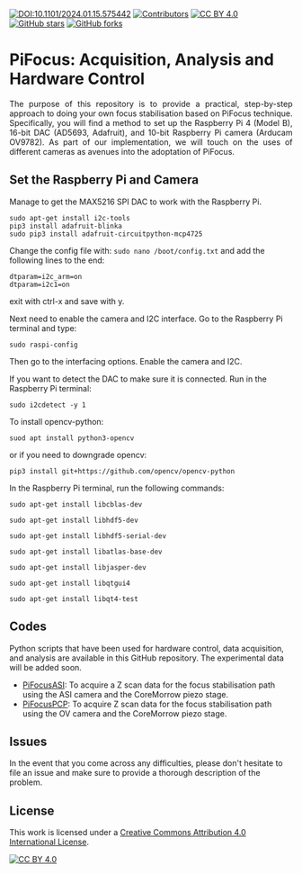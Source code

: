 [![DOI:10.1101/2024.01.15.575442](http://img.shields.io/badge/DOI-10.1101/2024.01.15.575442-B31B1B.svg)](<https://doi.org/10.1101/2024.01.15.575442>)
[![Contributors](https://img.shields.io/github/contributors-anon/AmirSTORMic/PiFocus)](https://github.com/AmirSTORMic/PiFocus/graphs/contributors)
[![CC BY 4.0][cc-by-shield]][cc-by]
[![GitHub stars](https://img.shields.io/github/stars/AmirSTORMic/PiFocus?style=social)](https://github.com/AmirSTORMic/PiFocus/)
[![GitHub forks](https://img.shields.io/github/forks/AmirSTORMic/PiFocus?style=social)](https://github.com/AmirSTORMic/PiFocus/)


# PiFocus: Acquisition, Analysis and Hardware Control
<p align="justify">
The purpose of this repository is to provide a practical, step-by-step approach to doing your own focus stabilisation based on PiFocus technique. Specifically, you will find a method to set up the Raspberry Pi 4 (Model B), 16-bit DAC (AD5693, Adafruit), and 10-bit Raspberry Pi camera (Arducam OV9782). As part of our implementation, we will touch on the uses of different cameras as avenues into the adoptation of PiFocus. 
</p>

## Set the Raspberry Pi and Camera
Manage to get the MAX5216 SPI DAC to work with the Raspberry Pi.

```
sudo apt-get install i2c-tools
pip3 install adafruit-blinka
sudo pip3 install adafruit-circuitpython-mcp4725
```

Change the config file with: `sudo nano /boot/config.txt` and add the following lines to the end:

```
dtparam=i2c_arm=on
dtparam=i2c1=on
```

exit with ctrl-x and save with y.

Next need to enable the camera and I2C interface. Go to the Raspberry Pi terminal and type:

```
sudo raspi-config
```

Then go to the interfacing options. Enable the camera and I2C.

If you want to detect the DAC to make sure it is connected. Run in the Raspberry Pi terminal:

```
sudo i2cdetect -y 1
```

To install opencv-python:
```
suod apt install python3-opencv
```
or if you need to downgrade opencv:

```
pip3 install git+https://github.com/opencv/opencv-python
```

In the Raspberry Pi terminal, run the following commands:

```
sudo apt-get install libcblas-dev
```

```
sudo apt-get install libhdf5-dev
```

```
sudo apt-get install libhdf5-serial-dev
```

```
sudo apt-get install libatlas-base-dev
```

```
sudo apt-get install libjasper-dev
```

```
sudo apt-get install libqtgui4
```

```
sudo apt-get install libqt4-test
```


## Codes
Python scripts that have been used for hardware control, data acquisition, and analysis are available in this GitHub repository. The experimental data will be added soon.
  * [PiFocusASI](https://github.com/AmirSTORMic/PiFocus/master/PiFocusASI.py): To acquire a Z scan data for the focus stabilisation path using the ASI camera and the CoreMorrow piezo stage. 
  * [PiFocusPCP](https://github.com/AmirSTORMic/PiFocus/master/PiFocusPCP.py): To acquire Z scan data for the focus stabilisation path using the OV camera and the CoreMorrow piezo stage.

## Issues
In the event that you come across any difficulties, please don't hesitate to file an issue and make sure to provide a thorough description of the problem.

## License
This work is licensed under a
[Creative Commons Attribution 4.0 International License][cc-by].

[![CC BY 4.0][cc-by-image]][cc-by]

[cc-by]: http://creativecommons.org/licenses/by/4.0/
[cc-by-image]: https://i.creativecommons.org/l/by/4.0/88x31.png
[cc-by-shield]: https://img.shields.io/badge/License-CC%20BY%204.0-lightgrey.svg
